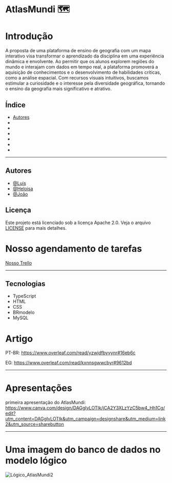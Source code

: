 # AtlasMundi 🗺️


# Introdução 



A proposta de uma plataforma de ensino de geografia com um mapa interativo visa transformar o aprendizado da disciplina em uma experiência dinâmica e envolvente. Ao permitir que os alunos explorem regiões do mundo e interajam com dados em tempo real, a plataforma promoverá a aquisição de conhecimentos e o desenvolvimento de habilidades críticas, como a análise espacial. Com recursos visuais intuitivos, buscamos estimular a curiosidade e o interesse pela diversidade geográfica, tornando o ensino da geografia mais significativo e atrativo.



## Índice


- [Autores](#Autores)
- []()
- []()
- []()
- []()
- []()
- []()


  
---

## Autores

- [@Luis](https://github.com/luis-henrique-santarem)
- [@Heloisa](https://github.com/LiviaSobral)
- [@João](https://github.com/JoaoPedroBackXavier)


## Licença



Este projeto está licenciado sob a licença Apache 2.0. Veja o arquivo [LICENSE](LICENSE.md) para mais detalhes.


# Nosso agendamento de tarefas


[Nosso Trello](https://trello.com/invite/b/682cb687094b52b44e1b9129/ATTIbde089498dc6829d582d981e7f1a7dd93BE445EF/atlasmundi-trello)


---

## Tecnologias

- TypeScript
- HTML
- CSS
- BRmodelo
- MySQL


# Artigo

PT-BR:
https://www.overleaf.com/read/yzwjdfbyvynr#16eb6c


EG:
https://www.overleaf.com/read/kxnnsgwwcbyr#9612bd

---

# Apresentações

primeira apresentação do AtlasMundi:
https://www.canva.com/design/DAGgIvLOTIk/jCA2Y3XLzYzC5bw4_Hh1Cg/edit?utm_content=DAGgIvLOTIk&utm_campaign=designshare&utm_medium=link2&utm_source=sharebutton

---
# Uma imagem do banco de dados no modelo lógico

![Lógico_AtlasMundi2](https://github.com/user-attachments/assets/214027d8-3110-41dd-b47a-ac7aa0438f5a)



